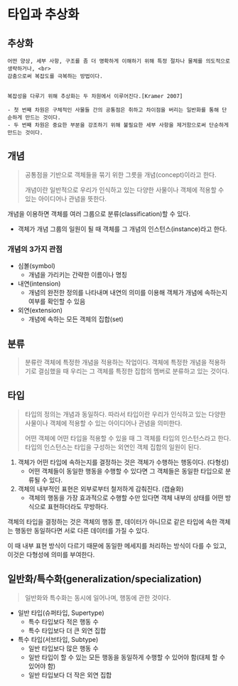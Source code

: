# 타입과 추상화

## 추상화

```
어떤 양상, 세부 사항, 구조를 좀 더 명확하게 이해하기 위해 특정 절차나 물체를 의도적으로 생략하거나, <br>
감춤으로써 복잡도를 극복하는 방법이다. 


복잡성을 다루기 위해 추상화는 두 차원에서 이루어진다.[Kramer 2007]

- 첫 번째 차원은 구체적인 사물들 간의 공통점은 취하고 차이점을 버리는 일반화를 통해 단순하게 만드는 것이다.
- 두 번째 차원은 중요한 부분을 강조하기 위해 불필요한 세부 사항을 제거함으로써 단순하게 만드는 것이다.
```

## 개념
> 공통점을 기반으로 객체들을 묶기 위한 그릇을 개념(concept)이라고 한다.
> 
> 개념이란 일반적으로 우리가 인식하고 있는 다양한 사물이나 객체에 적용할 수 있는 아이디어나 관념을 뜻한다.

개념을 이용하면 객체를 여러 그룹으로 분류(classification)할 수 있다.
- 객체가 개념 그룹의 일원이 될 때 객체를 그 개념의 인스턴스(instance)라고 한다.

### 개념의 3가지 관점
- 심볼(symbol)
  - 개념을 가리키는 간략한 이름이나 명칭
- 내연(intension)
  - 개념의 완전한 정의를 나타내며 내연의 의미를 이용해 객체가 개념에 속하는지 여부를 확인할 수 있음
- 외연(extension)
  - 개념에 속하는 모든 객체의 집합(set)

## 분류

> 분류란 객체에 특정한 개념을 적용하는 작업이다.
> 객체에 특정한 개념을 적용하기로 결심했을 때 우리는 그 객체를 특정한 집합의 멤버로 분류하고 있는 것이다.

## 타입
> 타입의 정의는 개념과 동일하다. 따라서 타입이란 우리가 인식하고 있는 다양한 사물이나 객체에 적용할 수 있는 아이디어나 관념을 의미한다.
> 
> 어떤 객체에 어떤 타입을 적용할 수 있을 때 그 객체를 타입의 인스턴스라고 한다. 타입의 인스턴스는 타입을 구성하는 외연인 객체 집합의 일원이 된다.


1. 객체가 어떤 타입에 속하는지를 결정하는 것은 객체가 수행하는 행동이다. (다형성)
   - 어떤 객체들이 동일한 행동을 수행할 수 있다면 그 객체들은 동일한 타입으로 분류될 수 있다.
2. 객체의 내부적인 표현은 외부로부터 철저하게 감춰진다. (캡슐화)
    - 객체의 행동을 가장 효과적으로 수행할 수만 있다면 객체 내부의 상태를 어떤 방식으로 표현하더라도 무방하다.

객체의 타입을 결정하는 것은 객체의 행동 뿐, 데이터가 아니므로 같은 타입에 속한 객체는 행동만 동일하다면 서로 다른 데이터를 가질 수 있다.

이 때 내부 표현 방식이 다르기 때문에 동일한 메세지를 처리하는 방식이 다를 수 있고, 이것은 다형성에 의미를 부여한다.

## 일반화/특수화(generalization/specialization)

> 일반화와 특수화는 동시에 일어나며, 행동에 관한 것이다.

- 일반 타입(슈퍼타입, Supertype)
  - 특수 타입보다 적은 행동 수
  - 특수 타입보다 더 큰 외연 집합
- 특수 타입(서브타입, Subtype)
  - 일반 타입보다 많은 행동 수
  - 일반 타입이 할 수 있는 모든 행동을 동일하게 수행할 수 있어야 함(대체 할 수 있어야 함)
  - 일반 타입보다 더 작은 외연 집합